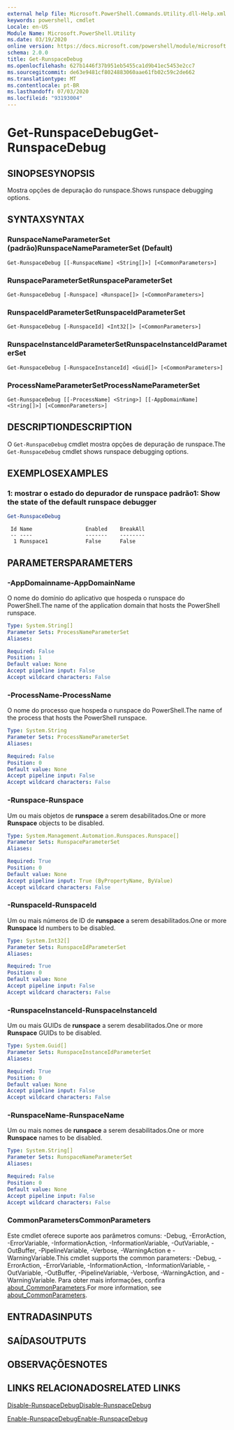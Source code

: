 ```yaml
---
external help file: Microsoft.PowerShell.Commands.Utility.dll-Help.xml
keywords: powershell, cmdlet
Locale: en-US
Module Name: Microsoft.PowerShell.Utility
ms.date: 03/19/2020
online version: https://docs.microsoft.com/powershell/module/microsoft.powershell.utility/get-runspacedebug?view=powershell-7&WT.mc_id=ps-gethelp
schema: 2.0.0
title: Get-RunspaceDebug
ms.openlocfilehash: 627b1446f37b951eb5455ca1d9b41ec5453e2cc7
ms.sourcegitcommit: de63e9481cf8024883060aae61fb02c59c2de662
ms.translationtype: MT
ms.contentlocale: pt-BR
ms.lasthandoff: 07/03/2020
ms.locfileid: "93193004"
---
```

# <span data-ttu-id="15dff-103">Get-RunspaceDebug</span><span class="sxs-lookup"><span data-stu-id="15dff-103">Get-RunspaceDebug</span></span>

## <span data-ttu-id="15dff-104">SINOPSE</span><span class="sxs-lookup"><span data-stu-id="15dff-104">SYNOPSIS</span></span>
<span data-ttu-id="15dff-105">Mostra opções de depuração do runspace.</span><span class="sxs-lookup"><span data-stu-id="15dff-105">Shows runspace debugging options.</span></span>

## <span data-ttu-id="15dff-106">SYNTAX</span><span class="sxs-lookup"><span data-stu-id="15dff-106">SYNTAX</span></span>

### <span data-ttu-id="15dff-107">RunspaceNameParameterSet (padrão)</span><span class="sxs-lookup"><span data-stu-id="15dff-107">RunspaceNameParameterSet (Default)</span></span>

```
Get-RunspaceDebug [[-RunspaceName] <String[]>] [<CommonParameters>]
```

### <span data-ttu-id="15dff-108">RunspaceParameterSet</span><span class="sxs-lookup"><span data-stu-id="15dff-108">RunspaceParameterSet</span></span>

```
Get-RunspaceDebug [-Runspace] <Runspace[]> [<CommonParameters>]
```

### <span data-ttu-id="15dff-109">RunspaceIdParameterSet</span><span class="sxs-lookup"><span data-stu-id="15dff-109">RunspaceIdParameterSet</span></span>

```
Get-RunspaceDebug [-RunspaceId] <Int32[]> [<CommonParameters>]
```

### <span data-ttu-id="15dff-110">RunspaceInstanceIdParameterSet</span><span class="sxs-lookup"><span data-stu-id="15dff-110">RunspaceInstanceIdParameterSet</span></span>

```
Get-RunspaceDebug [-RunspaceInstanceId] <Guid[]> [<CommonParameters>]
```

### <span data-ttu-id="15dff-111">ProcessNameParameterSet</span><span class="sxs-lookup"><span data-stu-id="15dff-111">ProcessNameParameterSet</span></span>

```
Get-RunspaceDebug [[-ProcessName] <String>] [[-AppDomainName] <String[]>] [<CommonParameters>]
```

## <span data-ttu-id="15dff-112">DESCRIPTION</span><span class="sxs-lookup"><span data-stu-id="15dff-112">DESCRIPTION</span></span>

<span data-ttu-id="15dff-113">O `Get-RunspaceDebug` cmdlet mostra opções de depuração de runspace.</span><span class="sxs-lookup"><span data-stu-id="15dff-113">The `Get-RunspaceDebug` cmdlet shows runspace debugging options.</span></span>

## <span data-ttu-id="15dff-114">EXEMPLOS</span><span class="sxs-lookup"><span data-stu-id="15dff-114">EXAMPLES</span></span>

### <span data-ttu-id="15dff-115">1: mostrar o estado do depurador de runspace padrão</span><span class="sxs-lookup"><span data-stu-id="15dff-115">1: Show the state of the default runspace debugger</span></span>

```powershell
Get-RunspaceDebug
```

```Output
 Id Name                 Enabled    BreakAll
 -- ----                 -------    --------
  1 Runspace1            False      False
```

## <span data-ttu-id="15dff-116">PARAMETERS</span><span class="sxs-lookup"><span data-stu-id="15dff-116">PARAMETERS</span></span>

### <span data-ttu-id="15dff-117">-AppDomainname</span><span class="sxs-lookup"><span data-stu-id="15dff-117">-AppDomainName</span></span>

<span data-ttu-id="15dff-118">O nome do domínio do aplicativo que hospeda o runspace do PowerShell.</span><span class="sxs-lookup"><span data-stu-id="15dff-118">The name of the application domain that hosts the PowerShell runspace.</span></span>

```yaml
Type: System.String[]
Parameter Sets: ProcessNameParameterSet
Aliases:

Required: False
Position: 1
Default value: None
Accept pipeline input: False
Accept wildcard characters: False
```

### <span data-ttu-id="15dff-119">-ProcessName</span><span class="sxs-lookup"><span data-stu-id="15dff-119">-ProcessName</span></span>

<span data-ttu-id="15dff-120">O nome do processo que hospeda o runspace do PowerShell.</span><span class="sxs-lookup"><span data-stu-id="15dff-120">The name of the process that hosts the PowerShell runspace.</span></span>

```yaml
Type: System.String
Parameter Sets: ProcessNameParameterSet
Aliases:

Required: False
Position: 0
Default value: None
Accept pipeline input: False
Accept wildcard characters: False
```

### <span data-ttu-id="15dff-121">-Runspace</span><span class="sxs-lookup"><span data-stu-id="15dff-121">-Runspace</span></span>

<span data-ttu-id="15dff-122">Um ou mais objetos de **runspace** a serem desabilitados.</span><span class="sxs-lookup"><span data-stu-id="15dff-122">One or more **Runspace** objects to be disabled.</span></span>

```yaml
Type: System.Management.Automation.Runspaces.Runspace[]
Parameter Sets: RunspaceParameterSet
Aliases:

Required: True
Position: 0
Default value: None
Accept pipeline input: True (ByPropertyName, ByValue)
Accept wildcard characters: False
```

### <span data-ttu-id="15dff-123">-RunspaceId</span><span class="sxs-lookup"><span data-stu-id="15dff-123">-RunspaceId</span></span>

<span data-ttu-id="15dff-124">Um ou mais números de ID de **runspace** a serem desabilitados.</span><span class="sxs-lookup"><span data-stu-id="15dff-124">One or more **Runspace** Id numbers to be disabled.</span></span>

```yaml
Type: System.Int32[]
Parameter Sets: RunspaceIdParameterSet
Aliases:

Required: True
Position: 0
Default value: None
Accept pipeline input: False
Accept wildcard characters: False
```

### <span data-ttu-id="15dff-125">-RunspaceInstanceId</span><span class="sxs-lookup"><span data-stu-id="15dff-125">-RunspaceInstanceId</span></span>

<span data-ttu-id="15dff-126">Um ou mais GUIDs de **runspace** a serem desabilitados.</span><span class="sxs-lookup"><span data-stu-id="15dff-126">One or more **Runspace** GUIDs to be disabled.</span></span>

```yaml
Type: System.Guid[]
Parameter Sets: RunspaceInstanceIdParameterSet
Aliases:

Required: True
Position: 0
Default value: None
Accept pipeline input: False
Accept wildcard characters: False
```

### <span data-ttu-id="15dff-127">-RunspaceName</span><span class="sxs-lookup"><span data-stu-id="15dff-127">-RunspaceName</span></span>

<span data-ttu-id="15dff-128">Um ou mais nomes de **runspace** a serem desabilitados.</span><span class="sxs-lookup"><span data-stu-id="15dff-128">One or more **Runspace** names to be disabled.</span></span>

```yaml
Type: System.String[]
Parameter Sets: RunspaceNameParameterSet
Aliases:

Required: False
Position: 0
Default value: None
Accept pipeline input: False
Accept wildcard characters: False
```

### <span data-ttu-id="15dff-129">CommonParameters</span><span class="sxs-lookup"><span data-stu-id="15dff-129">CommonParameters</span></span>

<span data-ttu-id="15dff-130">Este cmdlet oferece suporte aos parâmetros comuns: -Debug, -ErrorAction, -ErrorVariable, -InformationAction, -InformationVariable, -OutVariable, -OutBuffer, -PipelineVariable, -Verbose, -WarningAction e -WarningVariable.</span><span class="sxs-lookup"><span data-stu-id="15dff-130">This cmdlet supports the common parameters: -Debug, -ErrorAction, -ErrorVariable, -InformationAction, -InformationVariable, -OutVariable, -OutBuffer, -PipelineVariable, -Verbose, -WarningAction, and -WarningVariable.</span></span> <span data-ttu-id="15dff-131">Para obter mais informações, confira [about_CommonParameters](https://go.microsoft.com/fwlink/?LinkID=113216).</span><span class="sxs-lookup"><span data-stu-id="15dff-131">For more information, see [about_CommonParameters](https://go.microsoft.com/fwlink/?LinkID=113216).</span></span>

## <span data-ttu-id="15dff-132">ENTRADAS</span><span class="sxs-lookup"><span data-stu-id="15dff-132">INPUTS</span></span>

## <span data-ttu-id="15dff-133">SAÍDAS</span><span class="sxs-lookup"><span data-stu-id="15dff-133">OUTPUTS</span></span>

## <span data-ttu-id="15dff-134">OBSERVAÇÕES</span><span class="sxs-lookup"><span data-stu-id="15dff-134">NOTES</span></span>

## <span data-ttu-id="15dff-135">LINKS RELACIONADOS</span><span class="sxs-lookup"><span data-stu-id="15dff-135">RELATED LINKS</span></span>

[<span data-ttu-id="15dff-136">Disable-RunspaceDebug</span><span class="sxs-lookup"><span data-stu-id="15dff-136">Disable-RunspaceDebug</span></span>](Disable-RunspaceDebug.md)

[<span data-ttu-id="15dff-137">Enable-RunspaceDebug</span><span class="sxs-lookup"><span data-stu-id="15dff-137">Enable-RunspaceDebug</span></span>](Enable-RunspaceDebug.md)
